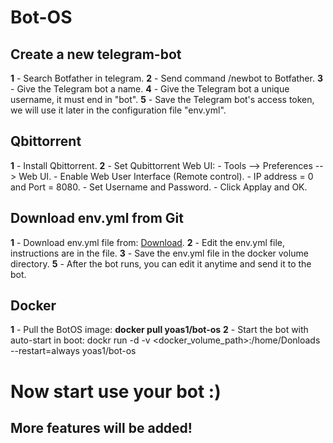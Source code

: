 # Bot-OS
## Create a new telegram-bot ##
**1** - Search Botfather in telegram.
**2** - Send command /newbot to Botfather.
**3** - Give the Telegram bot a name.
**4** - Give the Telegram bot a unique username, it must end in "bot".
**5** - Save the Telegram bot's access token, we will use it later in the configuration file "env.yml".

## Qbittorrent
**1** - Install Qbittorrent.
**2** - Set Qubittorrent Web UI:
      - Tools --> Preferences --> Web UI.
      - Enable Web User Interface (Remote control).
      - IP address = 0 and Port = 8080.
      - Set Username and Password.
      - Click Applay and OK.

## Download env.yml from Git
**1** - Download env.yml file from: [Download](https://github.com/Yoas1/BotOS).
**2** - Edit the env.yml file, instructions are in the file.
**3** - Save the env.yml file in the docker volume directory.
**5** - After the bot runs, you can edit it anytime and send it to the bot.

## Docker
**1** - Pull the BotOS image: **__docker pull yoas1/bot-os__**
**2** - Start the bot with auto-start in boot: dockr run -d -v <docker_volume_path>:/home/Donloads --restart=always yoas1/bot-os

# Now start use your bot :)
## More features will be added!
